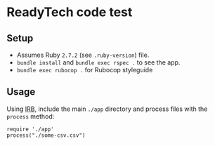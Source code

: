 # ReadyTech code test

## Setup

- Assumes Ruby `2.7.2` (see `.ruby-version`) file.
- `bundle install` and `bundle exec rspec .` to see the app.
- `bundle exec rubocop .` for Rubocop styleguide

## Usage

Using [IRB](https://github.com/ruby/irb), include the main `./app` directory and process files with the `process` method:

```
require './app'
process("./some-csv.csv")
```
